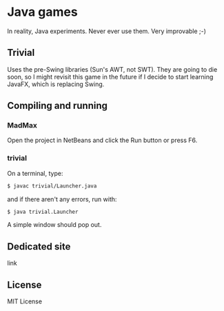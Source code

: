 # Java games

In reality, Java experiments. Never ever use them. Very improvable ;-)

## Trivial

Uses the pre-Swing libraries (Sun's AWT, not SWT). They are going to die soon, so I might revisit this game in the future if I decide to start learning JavaFX, which is replacing Swing.

## Compiling and running

### MadMax

Open the project in NetBeans and click the Run button or press F6.

### trivial

On a terminal, type:

```bash
$ javac trivial/Launcher.java
```

and if there aren't any errors, run with:

```bash
$ java trivial.Launcher
```

A simple window should pop out.

## Dedicated site

link

## License

MIT License
